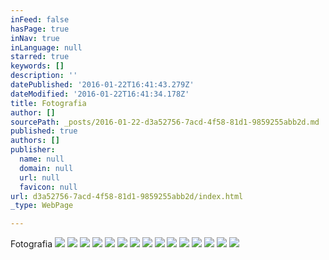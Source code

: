 ```yaml
---
inFeed: false
hasPage: true
inNav: true
inLanguage: null
starred: true
keywords: []
description: ''
datePublished: '2016-01-22T16:41:43.279Z'
dateModified: '2016-01-22T16:41:34.178Z'
title: Fotografia
author: []
sourcePath: _posts/2016-01-22-d3a52756-7acd-4f58-81d1-9859255abb2d.md
published: true
authors: []
publisher:
  name: null
  domain: null
  url: null
  favicon: null
url: d3a52756-7acd-4f58-81d1-9859255abb2d/index.html
_type: WebPage

---
```

Fotografia
![](https://the-grid-user-content.s3-us-west-2.amazonaws.com/c478a3a1-e994-4fcb-bac2-9e1f48b52016.jpg)
![](https://the-grid-user-content.s3-us-west-2.amazonaws.com/640c4deb-e331-471c-b693-d781ece3fd6b.jpg)
![](https://the-grid-user-content.s3-us-west-2.amazonaws.com/f0f466b1-27f9-436f-9d93-ddd4fc826e65.jpg)
![](https://the-grid-user-content.s3-us-west-2.amazonaws.com/1778f779-5f66-4af5-a8bf-37235c454c30.jpg)
![](https://the-grid-user-content.s3-us-west-2.amazonaws.com/c285e24f-0625-4309-bfc8-18a26d024a03.JPG)
![](https://the-grid-user-content.s3-us-west-2.amazonaws.com/1fcb5231-1876-4822-89b6-24c05d9384e3.jpg)
![](https://the-grid-user-content.s3-us-west-2.amazonaws.com/14ff0870-9aba-4732-8951-491fef2d1fe8.jpg)
![](https://the-grid-user-content.s3-us-west-2.amazonaws.com/6d8cd109-cbdd-4407-a1b9-c2a131822460.jpg)
![](https://the-grid-user-content.s3-us-west-2.amazonaws.com/cd006a5c-1626-40dc-bc13-c04d5f586cf3.jpg)
![](https://the-grid-user-content.s3-us-west-2.amazonaws.com/01e2dd6e-1d32-4c05-9ad8-de4a227f789d.jpg)
![](https://the-grid-user-content.s3-us-west-2.amazonaws.com/8fa4a6ae-ccc1-4a49-add1-3f7a8f9837ae.JPG)
![](https://the-grid-user-content.s3-us-west-2.amazonaws.com/8b163575-64d0-4543-a185-1354ff9f5f94.jpg)
![](https://the-grid-user-content.s3-us-west-2.amazonaws.com/babc39b1-7c2e-4b72-8662-ab5cf0c25a8c.jpg)
![](https://the-grid-user-content.s3-us-west-2.amazonaws.com/36c9b6dc-df92-4a37-9359-7f155ca82486.jpg)
![](https://the-grid-user-content.s3-us-west-2.amazonaws.com/5127c874-f904-439b-b30b-4ad8bcd301cb.JPG)